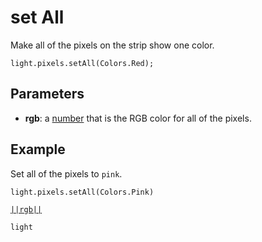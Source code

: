 # set All

Make all of the pixels on the strip show one color.

```sig
light.pixels.setAll(Colors.Red);
```

## Parameters

* **rgb**: a [number](/types/number) that is the RGB color for all of the pixels.

## Example

Set all of the pixels to `pink`.

```blocks
light.pixels.setAll(Colors.Pink)
```

[``||rgb||``](/reference/light/rgb)

```package
light
```


